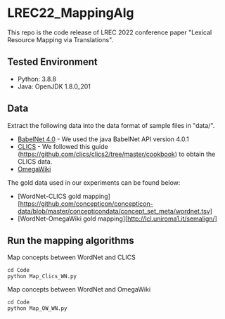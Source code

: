 # LREC22_MappingAlg
This repo is the code release of LREC 2022 conference paper "Lexical Resource Mapping via Translations".

## Tested Environment

- Python: 3.8.8
- Java: OpenJDK 1.8.0_201

## Data
Extract the following data into the data format of sample files in "data/".

- [BabelNet 4.0](https://babelnet.org/guide) - We used the java BabelNet API version 4.0.1
- [CLICS](https://clics.clld.org/) - We followed this guide (https://github.com/clics/clics2/tree/master/cookbook) to obtain the CLICS data.
- [OmegaWiki](http://omegawiki.org/)

The gold data used in our experiments can be found below:

- [WordNet-CLICS gold mapping][https://github.com/concepticon/concepticon-data/blob/master/concepticondata/concept_set_meta/wordnet.tsv]
- [WordNet-OmegaWiki gold mapping][http://lcl.uniroma1.it/semalign/]

## Run the mapping algorithms

Map concepts between WordNet and CLICS

```
cd Code
python Map_Clics_WN.py

```

Map concepts between WordNet and OmegaWiki
```
cd Code
python Map_OW_WN.py

```

